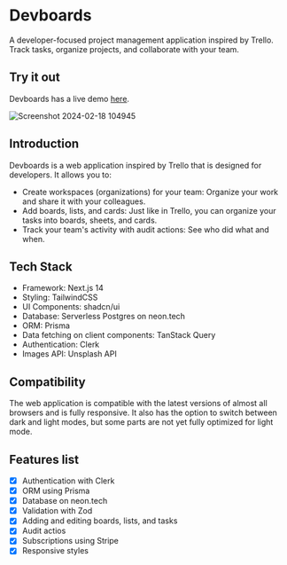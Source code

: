 # Devboards

A developer-focused project management application inspired by Trello. Track tasks, organize projects, and collaborate with your team.

## Try it out

Devboards has a live demo [here](https://devboards.vercel.app).

![Screenshot 2024-02-18 104945](https://github.com/sebastianpatrickk/devboards/assets/145474217/e356335c-782a-448b-971e-99c436ca1bbb)

## Introduction

Devboards is a web application inspired by Trello that is designed for developers. It allows you to:

- Create workspaces (organizations) for your team: Organize your work and share it with your colleagues.
- Add boards, lists, and cards: Just like in Trello, you can organize your tasks into boards, sheets, and cards.
- Track your team's activity with audit actions: See who did what and when.

## Tech Stack

- Framework: Next.js 14
- Styling: TailwindCSS
- UI Components: shadcn/ui
- Database: Serverless Postgres on neon.tech
- ORM: Prisma
- Data fetching on client components: TanStack Query
- Authentication: Clerk
- Images API: Unsplash API

## Compatibility

The web application is compatible with the latest versions of almost all browsers and is fully responsive. It also has the option to switch between dark and light modes, but some parts are not yet fully optimized for light mode.

## Features list

- [x] Authentication with Clerk
- [x] ORM using Prisma
- [x] Database on neon.tech
- [x] Validation with Zod
- [x] Adding and editing boards, lists, and tasks
- [x] Audit actios
- [x] Subscriptions using Stripe
- [x] Responsive styles
